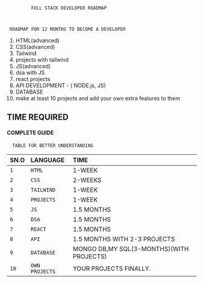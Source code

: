              FULL STACK DEVELOPER ROADMAP



     ROADMAP FOR 12 MONTHS TO BECOME A DEVELOPER
1. HTML(advanced)
2. CSS(advanced)
3. Tailwind
4. projects with tailwind
5. JS(advanced)
6. dsa with JS
7. react projects
8. API DEVELOPMENT - ( NODE.js, JS)
9. DATABASE
10. make at least 10 projects and add your own extra features to them
















## TIME REQUIRED

#### COMPLETE GUIDE

```http
  TABLE FOR BETTER UNDERSTANDING
```

| SN.O | LANGUAGE   | TIME              |
| :-------- | :------- | :------------------------- |
| `1` | `HTML` |1-WEEK |
| `2` | `CSS` | 2-WEEKS |
| `3` | `TAILWIND` | 1-WEEK |
| `4` | `PROJECTS` | 1-WEEK |
| `5` | `JS` | 1.5 MONTHS |
| `6` | `DSA` | 1.5 MONTHS |
| `7` | `REACT` | 1.5 MONTHS |
| `8` | `API` | 1.5 MONTHS WITH 2-3 PROJECTS |
| `9` | `DATABASE` | MONGO DB,MY SQL(3-MONTHS)(WITH PROJECTS) |
| `10` | `OWN PROJECTS` | YOUR PROJECTS FINALLY. |



